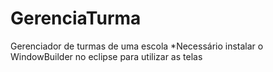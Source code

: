 # GerenciaTurma
Gerenciador de turmas de uma escola
*Necessário instalar o WindowBuilder no eclipse para utilizar as telas
